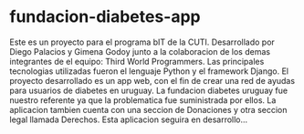 # fundacion-diabetes-app
Este es un proyecto para el programa bIT de la CUTI. Desarrollado por Diego Palacios y Gimena Godoy junto a la colaboracion
de los demas integrantes de el equipo: Third World Programmers.
Las principales tecnologias utilizadas fueron el lenguaje Python y el framework Django.
El proyecto desarrollado es un app web, con el fin de crear una red de ayudas para usuarios de diabetes en uruguay.
La fundacion diabetes uruguay fue nuestro referente ya que la problematica fue suministrada por ellos.
La aplicacion tambien cuenta con una seccion de Donaciones y otra seccion legal llamada Derechos.
Esta aplicacion seguira en desarrollo...
